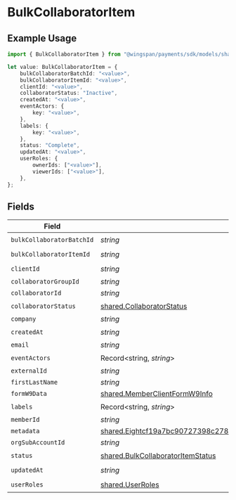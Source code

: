 # BulkCollaboratorItem

## Example Usage

```typescript
import { BulkCollaboratorItem } from "@wingspan/payments/sdk/models/shared";

let value: BulkCollaboratorItem = {
    bulkCollaboratorBatchId: "<value>",
    bulkCollaboratorItemId: "<value>",
    clientId: "<value>",
    collaboratorStatus: "Inactive",
    createdAt: "<value>",
    eventActors: {
        key: "<value>",
    },
    labels: {
        key: "<value>",
    },
    status: "Complete",
    updatedAt: "<value>",
    userRoles: {
        ownerIds: ["<value>"],
        viewerIds: ["<value>"],
    },
};
```

## Fields

| Field                                                                                                                                                                             | Type                                                                                                                                                                              | Required                                                                                                                                                                          | Description                                                                                                                                                                       |
| --------------------------------------------------------------------------------------------------------------------------------------------------------------------------------- | --------------------------------------------------------------------------------------------------------------------------------------------------------------------------------- | --------------------------------------------------------------------------------------------------------------------------------------------------------------------------------- | --------------------------------------------------------------------------------------------------------------------------------------------------------------------------------- |
| `bulkCollaboratorBatchId`                                                                                                                                                         | *string*                                                                                                                                                                          | :heavy_check_mark:                                                                                                                                                                | N/A                                                                                                                                                                               |
| `bulkCollaboratorItemId`                                                                                                                                                          | *string*                                                                                                                                                                          | :heavy_check_mark:                                                                                                                                                                | N/A                                                                                                                                                                               |
| `clientId`                                                                                                                                                                        | *string*                                                                                                                                                                          | :heavy_check_mark:                                                                                                                                                                | N/A                                                                                                                                                                               |
| `collaboratorGroupId`                                                                                                                                                             | *string*                                                                                                                                                                          | :heavy_minus_sign:                                                                                                                                                                | N/A                                                                                                                                                                               |
| `collaboratorId`                                                                                                                                                                  | *string*                                                                                                                                                                          | :heavy_minus_sign:                                                                                                                                                                | N/A                                                                                                                                                                               |
| `collaboratorStatus`                                                                                                                                                              | [shared.CollaboratorStatus](../../../sdk/models/shared/collaboratorstatus.md)                                                                                                     | :heavy_check_mark:                                                                                                                                                                | N/A                                                                                                                                                                               |
| `company`                                                                                                                                                                         | *string*                                                                                                                                                                          | :heavy_minus_sign:                                                                                                                                                                | N/A                                                                                                                                                                               |
| `createdAt`                                                                                                                                                                       | *string*                                                                                                                                                                          | :heavy_check_mark:                                                                                                                                                                | N/A                                                                                                                                                                               |
| `email`                                                                                                                                                                           | *string*                                                                                                                                                                          | :heavy_minus_sign:                                                                                                                                                                | N/A                                                                                                                                                                               |
| `eventActors`                                                                                                                                                                     | Record<string, *string*>                                                                                                                                                          | :heavy_check_mark:                                                                                                                                                                | N/A                                                                                                                                                                               |
| `externalId`                                                                                                                                                                      | *string*                                                                                                                                                                          | :heavy_minus_sign:                                                                                                                                                                | N/A                                                                                                                                                                               |
| `firstLastName`                                                                                                                                                                   | *string*                                                                                                                                                                          | :heavy_minus_sign:                                                                                                                                                                | N/A                                                                                                                                                                               |
| `formW9Data`                                                                                                                                                                      | [shared.MemberClientFormW9Info](../../../sdk/models/shared/memberclientformw9info.md)                                                                                             | :heavy_minus_sign:                                                                                                                                                                | N/A                                                                                                                                                                               |
| `labels`                                                                                                                                                                          | Record<string, *string*>                                                                                                                                                          | :heavy_check_mark:                                                                                                                                                                | N/A                                                                                                                                                                               |
| `memberId`                                                                                                                                                                        | *string*                                                                                                                                                                          | :heavy_minus_sign:                                                                                                                                                                | N/A                                                                                                                                                                               |
| `metadata`                                                                                                                                                                        | [shared.Eightcf19a7bc90727398c2780566a4070199559f4723ec14c01c448dc0356efffa1](../../../sdk/models/shared/eightcf19a7bc90727398c2780566a4070199559f4723ec14c01c448dc0356efffa1.md) | :heavy_minus_sign:                                                                                                                                                                | N/A                                                                                                                                                                               |
| `orgSubAccountId`                                                                                                                                                                 | *string*                                                                                                                                                                          | :heavy_minus_sign:                                                                                                                                                                | N/A                                                                                                                                                                               |
| `status`                                                                                                                                                                          | [shared.BulkCollaboratorItemStatus](../../../sdk/models/shared/bulkcollaboratoritemstatus.md)                                                                                     | :heavy_check_mark:                                                                                                                                                                | N/A                                                                                                                                                                               |
| `updatedAt`                                                                                                                                                                       | *string*                                                                                                                                                                          | :heavy_check_mark:                                                                                                                                                                | N/A                                                                                                                                                                               |
| `userRoles`                                                                                                                                                                       | [shared.UserRoles](../../../sdk/models/shared/userroles.md)                                                                                                                       | :heavy_check_mark:                                                                                                                                                                | N/A                                                                                                                                                                               |
